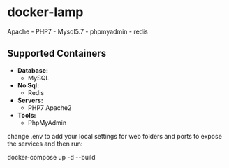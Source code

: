 # docker-lamp
Apache - PHP7 - Mysql5.7 - phpmyadmin - redis

## Supported Containers
- **Database:**
	- MySQL
- **No Sql:**
	- Redis
- **Servers:**
	- PHP7 Apache2
- **Tools:**
	- PhpMyAdmin

change .env to add your local settings for web folders and ports to expose the services and then run:

docker-compose up -d --build


